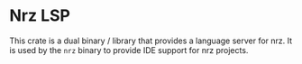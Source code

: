 # Nrz LSP

This crate is a dual binary / library that provides a language server for
nrz. It is used by the `nrz` binary to provide IDE support for
nrz projects.

